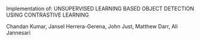 Implementation of: 
UNSUPERVISED LEARNING BASED OBJECT DETECTION
USING CONTRASTIVE LEARNING

Chandan Kumar, Jansel Herrera-Gerena, John Just, Matthew Darr, Ali Jannesari